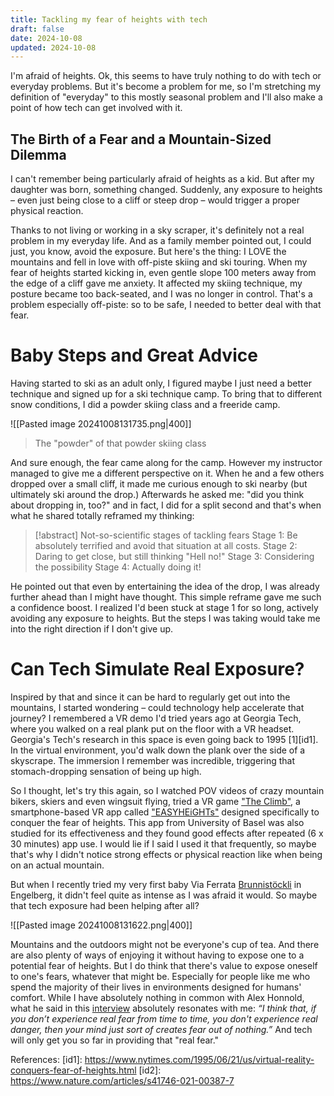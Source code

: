 ```yaml
---
title: Tackling my fear of heights with tech
draft: false
date: 2024-10-08
updated: 2024-10-08
---
```

I'm afraid of heights. Ok, this seems to have truly nothing to do with tech or everyday problems. But it's become a problem for me, so I'm stretching my definition of "everyday" to this mostly seasonal problem and I'll also make a point of how tech can get involved with it. 

## The Birth of a Fear and a Mountain-Sized Dilemma
I can't remember being particularly afraid of heights as a kid. But after my daughter was born, something changed. Suddenly, any exposure to heights – even just being close to a cliff or steep drop – would trigger a proper physical reaction.

Thanks to not living or working in a sky scraper, it's definitely not a real problem in my everyday life. And as a family member pointed out, I could just, you know, avoid the exposure. But here's the thing: I LOVE the mountains and fell in love with off-piste skiing and ski touring. When my fear of heights started kicking in, even gentle slope 100 meters away from the edge of a cliff gave me anxiety. It affected my skiing technique, my posture became too back-seated, and I was no longer in control. That's a problem especially off-piste: so to be safe, I needed to better deal with that fear.

# Baby Steps and Great Advice 
Having started to ski as an adult only, I figured maybe I just need a better technique and signed up for a ski technique camp. To bring that to different snow conditions, I did a powder skiing class and a freeride camp. 


![[Pasted image 20241008131735.png|400]]
> The "powder" of that powder skiing class

And sure enough, the fear came along for the camp. However my instructor managed to give me a different perspective on it. When he and a few others dropped over a small cliff, it made me curious enough to ski nearby (but ultimately ski around the drop.) Afterwards he asked me: "did you think about dropping in, too?" and in fact, I did for a split second and that's when what he shared totally reframed my thinking: 

>[!abstract] Not-so-scientific stages of tackling fears
> Stage 1: Be absolutely terrified and avoid that situation at all costs.
> Stage 2: Daring to get close, but still thinking "Hell no!"
> Stage 3: Considering the possibility
> Stage 4: Actually doing it!

He pointed out that even by entertaining the idea of the drop, I was already further ahead than I might have thought. This simple reframe gave me such a confidence boost. I realized I'd been stuck at stage 1 for so long, actively avoiding any exposure to heights. But the steps I was taking would take me into the right direction if I don't give up.  

# Can Tech Simulate Real Exposure? 
Inspired by that and since it can be hard to regularly get out into the mountains, I started wondering – could technology help accelerate that journey?  I remembered a VR demo I'd tried years ago at Georgia Tech, where you walked on a real plank put on the floor with a VR headset. Georgia's Tech's research in this space is even going back to 1995 [1][id1]. In the virtual environment, you'd walk down the plank over the side of a skyscrape. The immersion I remember was incredible, triggering that stomach-dropping sensation of being up high. 

So I thought, let's try this again, so I watched POV videos of crazy mountain bikers, skiers and even wingsuit flying, tried a VR game ["The Climb"](https://www.theclimbgame.com/), a smartphone-based VR app called ["EASYHEiGHTs"](https://mcn.unibas.ch/de/publications/mobile-apps/easyheights/) designed specifically to conquer the fear of heights. This app from University of Basel was also studied for its effectiveness and they found good effects after repeated (6 x 30 minutes) app use. I would lie if I said I used it that frequently, so maybe that's why I didn't notice strong effects or physical reaction like when being on an actual mountain. 

But when I recently tried my very first baby Via Ferrata [Brunnistöckli](https://youtu.be/__Ux2TUIQoE) in Engelberg, it didn't feel quite as intense as I was afraid it would. So maybe that tech exposure had been helping after all?

![[Pasted image 20241008131622.png|400]]

Mountains and the outdoors might not be everyone's cup of tea. And there are also plenty of ways of enjoying it without having to expose one to a potential fear of heights. But I do think that there's value to expose oneself to one's fears, whatever that might be. Especially for people like me who spend the majority of their lives in  environments designed for humans' comfort. While I have absolutely nothing in common with Alex Honnold, what he said in this [interview](https://www.youtube.com/watch?v=wIwoU7-Czp4&ab_channel=HighPerformance) absolutely resonates with me:  *“I think that, if you don’t experience real fear from time to time, you don't experience real danger, then your mind just sort of creates fear out of nothing.”* And tech will only get you so far in providing that "real fear."

References:
[id1]: https://www.nytimes.com/1995/06/21/us/virtual-reality-conquers-fear-of-heights.html
[id2]: https://www.nature.com/articles/s41746-021-00387-7



